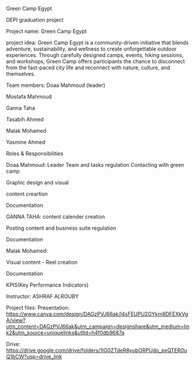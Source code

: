  Green Camp Egypt


DEPI graduation project

Project name: Green Camp Egypt

project idea: Green Camp Egypt is a community-driven initiative that
blends adventure, sustainability, and wellness to create
unforgettable outdoor experiences. Through carefully
designed camps, events, hiking sessions, and workshops,
Green Camp offers participants the chance to disconnect
from the fast-paced city life and reconnect with nature,
culture, and themselves.
 
Team members:
Doaa Mahmoud  (leader)

Mostafa Mahmoud

Ganna Taha

Tasabih Ahmed

Malak Mohamed

Yasmine Ahmed

Roles & Responsibilities 

Doaa Mahmoud:  Leader
Team and tasks regulation
Contacting with green camp

Graphic design and visual

content creartion 

Documentation

GANNA TAHA: 
content calender creation 

Posting content and
business suite regulation

Documentation


Malak Mohamed:

Visual content - Reel
creation

Documentation






KPIS(Key Performance Indicators)




Instructor: ASHRAF ALROUBY

Project files:
Presentation: 
https://www.canva.com/design/DAGzPVJ66ak/I4sFEUPU2GYkm8DFEXkVgA/view?utm_content=DAGzPVJ66ak&utm_campaign=designshare&utm_medium=link2&utm_source=uniquelinks&utlId=h4f0db9687a

Drive:
https://drive.google.com/drive/folders/1lG0ZTdeR8yubORPUdo_pxQTER0uQ1bCW?usp=drive_link


